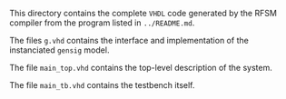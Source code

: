 This directory contains the complete `VHDL` code generated by the RFSM compiler from the program
listed in `../README.md`.

The files `g.vhd` contains the interface and implementation of the instanciated `gensig` model. 

The file `main_top.vhd` contains the top-level description of the system.

The file `main_tb.vhd` contains the testbench itself.


